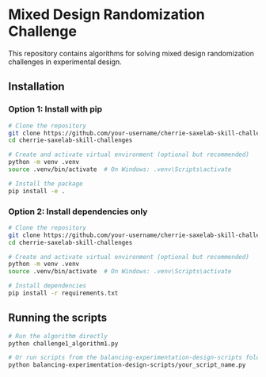 # Mixed Design Randomization Challenge

This repository contains algorithms for solving mixed design randomization challenges in experimental design.

## Installation

### Option 1: Install with pip

```bash
# Clone the repository
git clone https://github.com/your-username/cherrie-saxelab-skill-challenges.git
cd cherrie-saxelab-skill-challenges

# Create and activate virtual environment (optional but recommended)
python -m venv .venv
source .venv/bin/activate  # On Windows: .venv\Scripts\activate

# Install the package
pip install -e .
```

### Option 2: Install dependencies only

```bash
# Clone the repository
git clone https://github.com/your-username/cherrie-saxelab-skill-challenges.git
cd cherrie-saxelab-skill-challenges

# Create and activate virtual environment (optional but recommended)
python -m venv .venv
source .venv/bin/activate  # On Windows: .venv\Scripts\activate

# Install dependencies
pip install -r requirements.txt
```

## Running the scripts

```bash
# Run the algorithm directly
python challenge1_algorithm1.py

# Or run scripts from the balancing-experimentation-design-scripts folder
python balancing-experimentation-design-scripts/your_script_name.py
```
